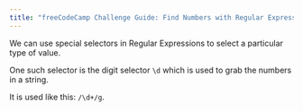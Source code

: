 ```yaml
---
title: "freeCodeCamp Challenge Guide: Find Numbers with Regular Expressions"
---
```


We can use special selectors in Regular Expressions to select a particular type of value.

One such selector is the digit selector `\d` which is used to grab the numbers in a string.

It is used like this: `/\d+/g`.

